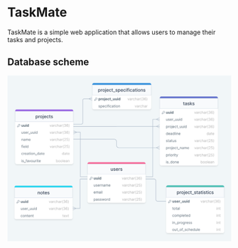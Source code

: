 # TaskMate

TaskMate is a simple web application that allows users to manage their tasks and projects.

## Database scheme
![scheme](./assets/diagrams/scheme.png)